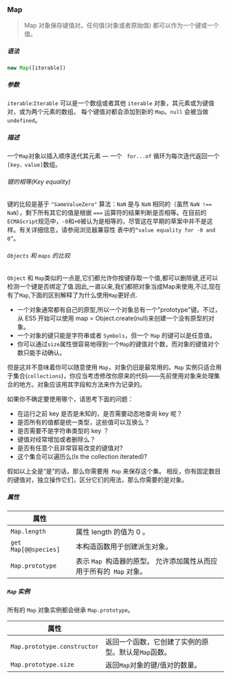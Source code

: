 ### Map
>Map 对象保存键值对。任何值(对象或者原始值) 都可以作为一个键或一个值。

##### 语法

```javaScript
new Map([iterable])
```

##### 参数

`iterable`:`Iterable` 可以是一个数组或者其他 `iterable` 对象，其元素或为键值对，或为两个元素的数组。 每个键值对都会添加到新的 `Map`。`null` 会被当做 `undefined`。

##### 描述
一个`Map`对象以插入顺序迭代其元素 — 一个 ` for...of` 循环为每次迭代返回一个`[key，value]`数组。

###### 键的相等(Key equality)
键的比较是基于 `"SameValueZero"` 算法：`NaN` 是与 `NaN` 相同的（虽然 `NaN !== NaN`），剩下所有其它的值是根据 `===` 运算符的结果判断是否相等。在目前的`ECMAScript`规范中，`-0`和`+0`被认为是相等的，尽管这在早期的草案中并不是这样。有关详细信息，请参阅浏览器兼容性 表中的`“value equality for -0 and 0”`。

###### `Objects` 和 `maps` 的比较
`Object` 和 `Map`类似的一点是,它们都允许你按键存取一个值,都可以删除键,还可以检测一个键是否绑定了值.因此,一直以来,我们都把对象当成Map来使用,不过,现在有了`Map`,下面的区别解释了为什么使用`Map`更好点.
+ 一个对象通常都有自己的原型,所以一个对象总有一个"prototype"键。不过，从 ES5 开始可以使用 map = Object.create(null)来创建一个没有原型的对象。
+ 一个对象的键只能是字符串或者 `Symbols`，但一个 `Map` 的键可以是任意值。
+ 你可以通过`size`属性很容易地得到一个`Map`的键值对个数，而对象的键值对个数只能手动确认。

但是这并不意味着你可以随意使用 `Map`，对象仍旧是最常用的。`Map` 实例只适合用于集合(`collections`)，你应当考虑修改你原来的代码——先前使用对象来处理集合的地方。对象应该用其字段和方法来作为记录的。

如果你不确定要使用哪个，请思考下面的问题：
+ 在运行之前 key 是否是未知的，是否需要动态地查询 key 呢？
+ 是否所有的值都是统一类型，这些值可以互换么？
+ 是否需要不是字符串类型的 key ？
+ 键值对经常增加或者删除么？
+ 是否有任意个且非常容易改变的键值对?
+ 这个集合可以遍历么(Is the collection iterated)?

假如以上全是“是”的话，那么你需要用` Map` 来保存这个集。 相反，你有固定数目的键值对，独立操作它们，区分它们的用法，那么你需要的是对象。

##### 属性

|属性||
|-|-|
|`Map.length`|属性 length 的值为 0 。|
|`get Map[@@species]`|本构造函数用于创建派生对象。|
|`Map.prototype`|表示 `Map `构造器的原型。 允许添加属性从而应用于所有的` Map` 对象。|

##### `Map` 实例

所有的 `Map` 对象实例都会继承 `Map.prototype`。

|属性||
|-|-|
|`Map.prototype.constructor`|返回一个函数，它创建了实例的原型。默认是`Map`函数。|
|`Map.prototype.size`|返回`Map`对象的键/值对的数量。|

















